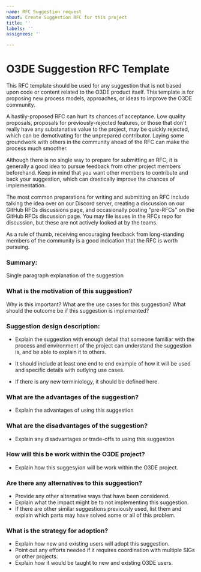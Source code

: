 ```yaml
---
name: RFC Suggestion request
about: Create Suggestion RFC for this project
title: ''
labels: ''
assignees: ''

---
```


# O3DE Suggestion RFC Template
This RFC template should be used for any suggestion that is not based upon code or content related to the O3DE product itself. This template is for proposing new process models, approaches, or ideas to improve the O3DE community.

A hastily-proposed RFC can hurt its chances of acceptance. Low quality proposals, proposals for previously-rejected features, or those that don't really have any substanative value to the project, may be quickly rejected, which can be demotivating for the unprepared contributor. Laying some groundwork with others in the community ahead of the RFC can make the process much smoother.

Although there is no single way to prepare for submitting an RFC, it is generally a good idea to pursue feedback from other project members beforehand. Keep in mind that you want other members to contribute and back your suggestion, which can drastically improve the chances of implementation.

The most common preparations for writing and submitting an RFC include talking the idea over on our Discord server, creating a discussion on our GitHub RFCs discussions page, and occasionally posting "pre-RFCs" on the GitHub RFCs discussion page. You may file issues in the RFCs repo for discussion, but these are not actively looked at by the teams.

As a rule of thumb, receiving encouraging feedback from long-standing members of the community is a good indication that the RFC is worth pursuing.

### Summary:
Single paragraph explanation of the suggestion

### What is the motivation of this suggestion?
Why is this important? 
What are the use cases for this suggestion?
What should the outcome be if this suggestion is implemented?

### Suggestion design description:
- Explain the suggestion with enough detail that someone familiar with the process and environment of the project can understand the suggestion is, and be able to explain it to others.
- It should include at least one end to end example of how it will be used and specific details with outlying use cases. 

- If there is any new terminiology, it should be defined here.

### What are the advantages of the suggestion?
- Explain the advantages of using this suggestion

### What are the disadvantages of the suggestion?
- Explain any disadvantages or trade-offs to using this suggestion

### How will this be work within the O3DE project?
- Explain how this suggesyion will be work within the O3DE project.

### Are there any alternatives to this suggestion?
- Provide any other alternative ways that have been considered. 
- Explain what the impact might be to not implementing this suggestion.
- If there are other similar suggestions previously used, list them and explain which parts may have solved some or all of this problem.

### What is the strategy for adoption?
- Explain how new and existing users will adopt this suggestion.
- Point out any efforts needed if it requires coordination with multiple SIGs or other projects. 
- Explain how it would be taught to new and existing O3DE users.

